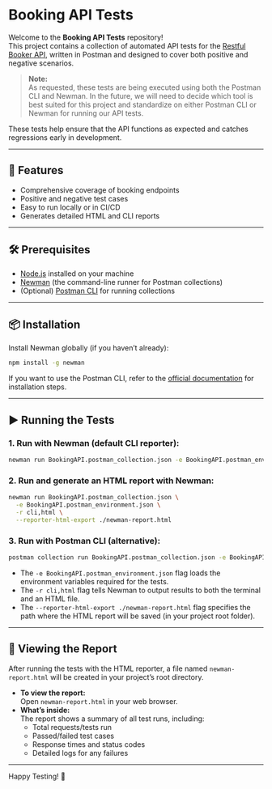 # Booking API Tests

Welcome to the **Booking API Tests** repository!  
This project contains a collection of automated API tests for the [Restful Booker API](https://restful-booker.herokuapp.com/), written in Postman and designed to cover both positive and negative scenarios.

> **Note:**  
> As requested, these tests are being executed using both the Postman CLI and Newman. In the future, we will need to decide which tool is best suited for this project and standardize on either Postman CLI or Newman for running our API tests.

These tests help ensure that the API functions as expected and catches regressions early in development.

---

## 🚀 Features

- Comprehensive coverage of booking endpoints
- Positive and negative test cases
- Easy to run locally or in CI/CD
- Generates detailed HTML and CLI reports

---

## 🛠️ Prerequisites

- [Node.js](https://nodejs.org/) installed on your machine
- [Newman](https://github.com/postmanlabs/newman) (the command-line runner for Postman collections)
- (Optional) [Postman CLI](https://learning.postman.com/docs/postman-cli/postman-cli-overview/) for running collections

---

## 📦 Installation

Install Newman globally (if you haven’t already):

```bash
npm install -g newman
```

If you want to use the Postman CLI, refer to the [official documentation](https://learning.postman.com/docs/postman-cli/postman-cli-overview/) for installation steps.

---

## ▶️ Running the Tests

### 1. Run with Newman (default CLI reporter):

```bash
newman run BookingAPI.postman_collection.json -e BookingAPI.postman_environment.json
```

### 2. Run and generate an HTML report with Newman:

```bash
newman run BookingAPI.postman_collection.json \
  -e BookingAPI.postman_environment.json \
  -r cli,html \
  --reporter-html-export ./newman-report.html
```

### 3. Run with Postman CLI (alternative):

```bash
postman collection run BookingAPI.postman_collection.json -e BookingAPI.postman_environment.json
```

- The `-e BookingAPI.postman_environment.json` flag loads the environment variables required for the tests.
- The `-r cli,html` flag tells Newman to output results to both the terminal and an HTML file.
- The `--reporter-html-export ./newman-report.html` flag specifies the path where the HTML report will be saved (in your project root folder).

---

## 📄 Viewing the Report

After running the tests with the HTML reporter, a file named `newman-report.html` will be created in your project’s root directory.

- **To view the report:**  
  Open `newman-report.html` in your web browser.
- **What’s inside:**  
  The report shows a summary of all test runs, including:
  - Total requests/tests run
  - Passed/failed test cases
  - Response times and status codes
  - Detailed logs for any failures

---

Happy Testing! 🚦
